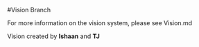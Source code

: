 #Vision Branch

For more information on the vision system, please see Vision.md

Vision created by **Ishaan** and **TJ**